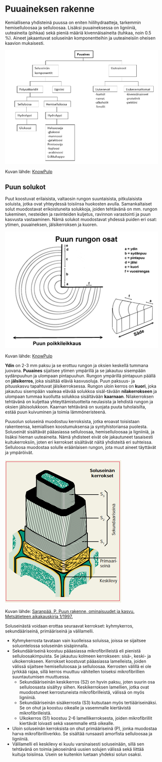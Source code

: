 # Puuaineksen rakenne

Kemiallisena yhdisteinä puussa on eniten hiilihydraatteja, tarkemmin hemiselluloosaa ja selluloosaa. Lisäksi puuaineksessa on ligniiniä, uuteaineita (pihkaa) sekä pieniä määriä kivennäisaineita (tuhkaa, noin 0.5 %). Aineet jakaantuvat soluseinän komponentteihin ja uuteaineisiin oheisen kaavion mukaisesti. 

![Puun sisältämiä yhdisteitä](/images/puun_aineet.png "Puun sisältämiä yhdisteitä")

Kuvan lähde: [KnowPulp](http://www.knowpulp.com)
  
## Puun solukot

Puut koostuvat erilaisista, valtaosin rungon suuntaisista, pitkulaisista soluista, jotka ovat yhteydessä toisiinsa huokosten avulla. Samankaltaiset solut muodostavat erikoistuneita solukkoja, joiden tehtävänä on mm. rungon tukeminen, nesteiden ja ravinteiden kuljetus, ravinnon varastointi ja puun kasvusta vastaaminen. Nämä solukot muodostavat yhdessä puiden eri osat: ytimen, puuaineksen, jälsikerroksen ja kuoren.

![Puun rungon osat](/images/puun_rungon_osat.png "Puun rungon osat")

Kuvan lähde: [KnowPulp](http://www.knowpulp.com)

**Ydin** on 2-3 mm paksu ja se erottuu rungon ja oksien keskellä tummana juovana. **Puuaines** sijaitsee ytimen ympärillä ja se jakautuu sisempään sydänpuuhun ja ulompaan pintapuuhun. Rungon ympärillä pintapuun päällä on **jälsikerros**, joka sisältää eläviä kasvusoluja. Puun paksuus- ja pituuskasvu tapahtuvat jälsikerroksessa. Rungon uloin kerros on **kuori**, joka jakautuu sisempään vaaleaa elävää solukkoa sisäl-tävään **nilakerrokseen** ja ulompaan tummaa kuollutta solukkoa sisältävään **kaarnaan**. Nilakerroksen tehtävänä on kuljettaa yhteyttämistuotteita neulasista ja lehdistä rungon ja oksien jälsisolukkoon. Kaarnan tehtävänä on suojata puuta tuholaisilta, estää puun kuivuminen ja toimia lämmöneristeenä.

Puusolun soluseinä muodostuu kerroksista, jotka eroavat toisistaan rakenteensa, kemiallisen koostumuksensa ja syntyhistoriansa puolesta. Soluseinät sisältävät pääasiassa selluloosaa, hemiselluloosaa ja ligniiniä, ja lisäksi hieman uuteaineita. Nämä yhdisteet eivät ole jakautuneet tasaisesti kuitukerroksiin, joten eri kerrokset sisältävät näitä yhdisteitä eri suhteissa. Selluloosa muodostaa solulle eräänlaisen rungon, jota muut aineet täyttävät ja ympäröivät. 

![Puun soluseinä](/images/puun_solu.png "Puun soluseinä")

Kuvan lähde: [Saranpää, P. Puun rakenne, ominaisuudet ja kasvu. Metsätieteen aikakauskirja 1/1997.](https://www.metsatieteenaikakauskirja.fi/pdf/article6360.pdf)

Soluseinästä voidaan erottaa seuraavat kerrokset: kyhmykerros, sekundääriseinä, primääriseinä ja välilamelli. 
- Kyhmykerrosta tavataan vain kuolleissa soluissa, joissa se sijaitsee soluontelossa soluseinän sisäpinnalla.
- Sekundääriseinä koostuu pääasiassa mikrofibrilleistä eli pienistä selluloosakimpuista. Se jakautuu kolmeen kerrokseen: sisä-, keski- ja ulkokerrokseen. Kerrokset koostuvat pääasiassa lamelleista, joiden välissä sijaitsee hemiselluloosaa ja selluloosaa. Kerrosten välillä ei ole jyrkkää rajaa, sillä kerros muuttuu vähitellen toiseksi mikrofibrillien suuntautumisen muuttuessa. 
    - Sekundääriseinän keskikerros (S2) on hyvin paksu, joten suurin osa selluloosasta sisältyy siihen. Keskikerroksen lamellien, jotka ovat muodostuneet kerrostuneista mikrofibrilleistä, välissä on myös ligniiniä. 
    - Sekundääriseinän sisäkerrosta (S3) kutsutaan myös tertiääriseinäksi. Se on ohut ja koostuu oikealle ja vasemmalle kiertävistä mikrofibrilleistä.
    - Ulkokerros (S1) koostuu 2-6 lamellikerroksesta, joiden mikrofibrillit kiertävät loivasti sekä vasemmalle että oikealle. 
- Uloin soluseinän kerroksista on ohut primääriseinä (P), jonka muodostaa harva mikrofibrilliverkko. Se sisältää runsaasti amorfista selluloosaa ja ligniiniä.
- Välilamelli eli keskilevy ei kuulu varsinaisesti soluseinään, sillä sen tehtävänä on toimia jakoseinänä uusien solujen välissä sekä liittää kuituja toisiinsa. Usein se kuitenkin luetaan yhdeksi solun osaksi.